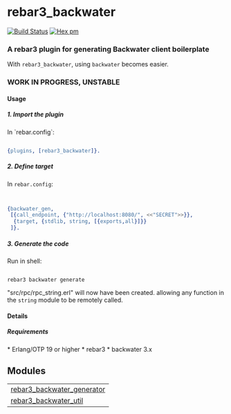 

# rebar3_backwater #

[![Build Status](https://travis-ci.org/g-andrade/rebar3_backwater.png?branch=master)](https://travis-ci.org/g-andrade/rebar3_backwater)
[![Hex pm](http://img.shields.io/hexpm/v/rebar3_backwater.svg?style=flat)](https://hex.pm/packages/rebar3_backwater)


### <a name="A_rebar3_plugin_for_generating_Backwater_client_boilerplate">A rebar3 plugin for generating Backwater client boilerplate</a> ###

With `rebar3_backwater`, using `backwater` becomes easier.


### <a name="WORK_IN_PROGRESS,_UNSTABLE">WORK IN PROGRESS, UNSTABLE</a> ###


#### <a name="Usage">Usage</a> ####

<h5><a name="1._Import_the_plugin">1. Import the plugin</a></h5>
In `rebar.config`:

```erlang

{plugins, [rebar3_backwater]}.

```

<h5><a name="2._Define_target">2. Define target</a></h5>

In `rebar.config`:

```erlang


{backwater_gen,
 [{call_endpoint, {"http://localhost:8080/", <<"SECRET">>}},
  {target, {stdlib, string, [{exports,all}]}}
 ]}.


```

<h5><a name="3._Generate_the_code">3. Generate the code</a></h5>
Run in shell:

```

rebar3 backwater generate

```

"src/rpc/rpc_string.erl" will now have been created.
allowing any function in the `string` module to be
remotely called.


#### <a name="Details">Details</a> ####

<h5><a name="Requirements">Requirements</a></h5>
* Erlang/OTP 19 or higher
* rebar3
* backwater 3.x


## Modules ##


<table width="100%" border="0" summary="list of modules">
<tr><td><a href="https://github.com/g-andrade/rebar3_backwater/blob/master/doc/rebar3_backwater_generator.md" class="module">rebar3_backwater_generator</a></td></tr>
<tr><td><a href="https://github.com/g-andrade/rebar3_backwater/blob/master/doc/rebar3_backwater_util.md" class="module">rebar3_backwater_util</a></td></tr></table>

